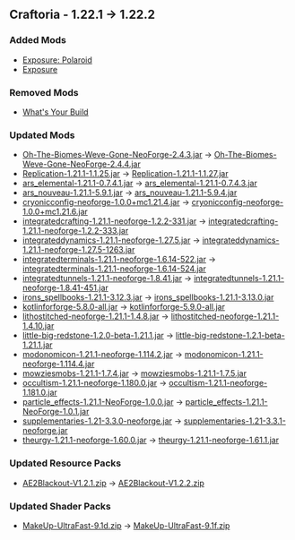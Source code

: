 ## Craftoria - 1.22.1 -> 1.22.2

### Added Mods
* [Exposure: Polaroid](https://curseforge.com/projects/1207005)
* [Exposure](https://curseforge.com/projects/871755)

### Removed Mods
* [What's Your Build](https://curseforge.com/projects/1233310)

### Updated Mods
* [Oh-The-Biomes-Weve-Gone-NeoForge-2.4.3.jar](https://curseforge.com/projects/1070751/files/6656251) -> [Oh-The-Biomes-Weve-Gone-NeoForge-2.4.4.jar](https://curseforge.com/projects/1070751/files/6706596)
* [Replication-1.21.1-1.1.25.jar](https://curseforge.com/projects/638351/files/6695398) -> [Replication-1.21.1-1.1.27.jar](https://curseforge.com/projects/638351/files/6707489)
* [ars_elemental-1.21.1-0.7.4.1.jar](https://curseforge.com/projects/561470/files/6658459) -> [ars_elemental-1.21.1-0.7.4.3.jar](https://curseforge.com/projects/561470/files/6701129)
* [ars_nouveau-1.21.1-5.9.1.jar](https://curseforge.com/projects/401955/files/6694714) -> [ars_nouveau-1.21.1-5.9.4.jar](https://curseforge.com/projects/401955/files/6706825)
* [cryonicconfig-neoforge-1.0.0+mc1.21.4.jar](https://curseforge.com/projects/1208896/files/6244969) -> [cryonicconfig-neoforge-1.0.0+mc1.21.6.jar](https://curseforge.com/projects/1208896/files/6703195)
* [integratedcrafting-1.21.1-neoforge-1.2.2-331.jar](https://curseforge.com/projects/287357/files/6694836) -> [integratedcrafting-1.21.1-neoforge-1.2.2-333.jar](https://curseforge.com/projects/287357/files/6700497)
* [integrateddynamics-1.21.1-neoforge-1.27.5.jar](https://curseforge.com/projects/236307/files/6678443) -> [integrateddynamics-1.21.1-neoforge-1.27.5-1263.jar](https://curseforge.com/projects/236307/files/6700516)
* [integratedterminals-1.21.1-neoforge-1.6.14-522.jar](https://curseforge.com/projects/295910/files/6696925) -> [integratedterminals-1.21.1-neoforge-1.6.14-524.jar](https://curseforge.com/projects/295910/files/6700493)
* [integratedtunnels-1.21.1-neoforge-1.8.41.jar](https://curseforge.com/projects/251389/files/6658278) -> [integratedtunnels-1.21.1-neoforge-1.8.41-451.jar](https://curseforge.com/projects/251389/files/6700492)
* [irons_spellbooks-1.21.1-3.12.3.jar](https://curseforge.com/projects/855414/files/6673155) -> [irons_spellbooks-1.21.1-3.13.0.jar](https://curseforge.com/projects/855414/files/6705196)
* [kotlinforforge-5.8.0-all.jar](https://curseforge.com/projects/351264/files/6497906) -> [kotlinforforge-5.9.0-all.jar](https://curseforge.com/projects/351264/files/6706911)
* [lithostitched-neoforge-1.21.1-1.4.8.jar](https://curseforge.com/projects/936015/files/6541324) -> [lithostitched-neoforge-1.21.1-1.4.10.jar](https://curseforge.com/projects/936015/files/6703598)
* [little-big-redstone-1.2.0-beta-1.21.1.jar](https://curseforge.com/projects/1180560/files/6700189) -> [little-big-redstone-1.2.1-beta-1.21.1.jar](https://curseforge.com/projects/1180560/files/6702932)
* [modonomicon-1.21.1-neoforge-1.114.2.jar](https://curseforge.com/projects/538392/files/6543721) -> [modonomicon-1.21.1-neoforge-1.114.4.jar](https://curseforge.com/projects/538392/files/6704828)
* [mowziesmobs-1.21.1-1.7.4.jar](https://curseforge.com/projects/250498/files/6679559) -> [mowziesmobs-1.21.1-1.7.5.jar](https://curseforge.com/projects/250498/files/6700443)
* [occultism-1.21.1-neoforge-1.180.0.jar](https://curseforge.com/projects/361026/files/6543406) -> [occultism-1.21.1-neoforge-1.181.0.jar](https://curseforge.com/projects/361026/files/6700987)
* [particle_effects-1.21.1-NeoForge-1.0.0.jar](https://curseforge.com/projects/1274497/files/6583061) -> [particle_effects-1.21.1-NeoForge-1.0.1.jar](https://curseforge.com/projects/1274497/files/6707573)
* [supplementaries-1.21-3.3.0-neoforge.jar](https://curseforge.com/projects/412082/files/6690262) -> [supplementaries-1.21-3.3.1-neoforge.jar](https://curseforge.com/projects/412082/files/6707170)
* [theurgy-1.21.1-neoforge-1.60.0.jar](https://curseforge.com/projects/430636/files/6178485) -> [theurgy-1.21.1-neoforge-1.61.1.jar](https://curseforge.com/projects/430636/files/6700885)

### Updated Resource Packs
* [AE2Blackout-V1.2.1.zip](https://curseforge.com/projects/1060372/files/6331830) -> [AE2Blackout-V1.2.2.zip](https://curseforge.com/projects/1060372/files/6707118)

### Updated Shader Packs
* [MakeUp-UltraFast-9.1d.zip](https://curseforge.com/projects/431203/files/6441661) -> [MakeUp-UltraFast-9.1f.zip](https://curseforge.com/projects/431203/files/6706215)